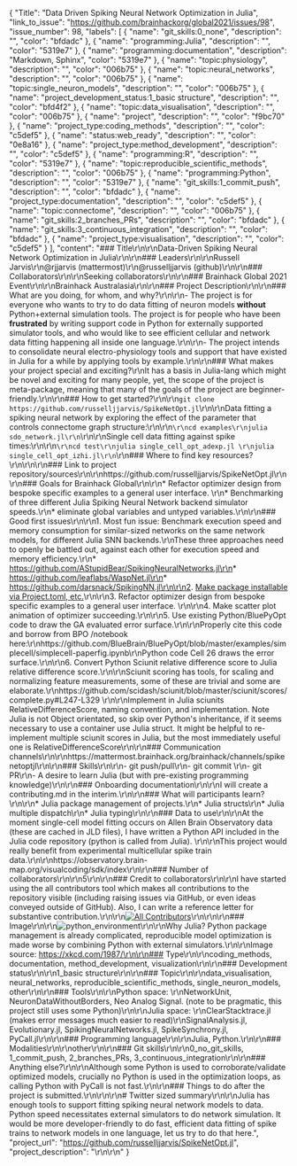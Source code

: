 {
  "Title": "Data Driven Spiking Neural Network Optimization in Julia",
  "link_to_issue": "https://github.com/brainhackorg/global2021/issues/98",
  "issue_number": 98,
  "labels": [
    {
      "name": "git_skills:0_none",
      "description": "",
      "color": "bfdadc"
    },
    {
      "name": "programming:Julia",
      "description": "",
      "color": "5319e7"
    },
    {
      "name": "programming:documentation",
      "description": "Markdown, Sphinx",
      "color": "5319e7"
    },
    {
      "name": "topic:physiology",
      "description": "",
      "color": "006b75"
    },
    {
      "name": "topic:neural_networks",
      "description": "",
      "color": "006b75"
    },
    {
      "name": "topic:single_neuron_models",
      "description": "",
      "color": "006b75"
    },
    {
      "name": "project_development_status:1_basic structure",
      "description": "",
      "color": "bfd4f2"
    },
    {
      "name": "topic:data_visualisation",
      "description": "",
      "color": "006b75"
    },
    {
      "name": "project",
      "description": "",
      "color": "f9bc70"
    },
    {
      "name": "project_type:coding_methods",
      "description": "",
      "color": "c5def5"
    },
    {
      "name": "status:web_ready",
      "description": "",
      "color": "0e8a16"
    },
    {
      "name": "project_type:method_development",
      "description": "",
      "color": "c5def5"
    },
    {
      "name": "programming:R",
      "description": "",
      "color": "5319e7"
    },
    {
      "name": "topic:reproducible_scientific_methods",
      "description": "",
      "color": "006b75"
    },
    {
      "name": "programming:Python",
      "description": "",
      "color": "5319e7"
    },
    {
      "name": "git_skills:1_commit_push",
      "description": "",
      "color": "bfdadc"
    },
    {
      "name": "project_type:documentation",
      "description": "",
      "color": "c5def5"
    },
    {
      "name": "topic:connectome",
      "description": "",
      "color": "006b75"
    },
    {
      "name": "git_skills:2_branches_PRs",
      "description": "",
      "color": "bfdadc"
    },
    {
      "name": "git_skills:3_continuous_integration",
      "description": "",
      "color": "bfdadc"
    },
    {
      "name": "project_type:visualisation",
      "description": "",
      "color": "c5def5"
    }
  ],
  "content": "### Title\r\n\r\nData-Driven Spiking Neural Network Optimization in Julia\r\n\r\n### Leaders\r\n\r\nRussell Jarvis\r\n@rjjarvis (mattermost)\r\n@russelljjarvis (github)\r\n\r\n### Collaborators\r\n\r\nSeeking collaborators\r\n\r\n### Brainhack Global 2021 Event\r\n\r\nBrainhack Australasia\r\n\r\n### Project Description\r\n\r\n### What are you doing, for whom, and why?\r\n\r\n- The project is for everyone who wants to try to do data fitting of neuron models **without** Python+external simulation tools. The project is for people who have been **frustrated** by writing support code in Python for externally supported simulator tools, and who would like to see efficient cellular and network data fitting happening all inside one language.\r\n\r\n- The project intends to consolidate neural electro-physiology tools and support that have existed in Julia for a while by applying tools by example.\r\n\r\n### What makes your project special and exciting?\r\nIt has a basis in Julia-lang which might be novel and exciting for many people, yet, the scope of the project is meta-package, meaning that many of the goals of the project are beginner-friendly.\r\n\r\n### How to get started?\r\n\r\n`git clone https://github.com/russelljjarvis/SpikeNetOpt.jl`\r\n\r\nData fitting a spiking neural network by exploring the effect of the parameter that controls connectome graph structure:\r\n\r\n```\r\ncd examples\r\njulia sdo_network.jl\r\n```\r\n\r\nSingle cell data fitting against spike times:\r\n\r\n```\r\ncd test\r\njulia single_cell_opt_adexp.jl \r\njulia single_cell_opt_izhi.jl\r\n```\r\n### Where to find key resources?\r\n\r\n\r\n### Link to project repository/sources\r\n\r\nhttps://github.com/russelljjarvis/SpikeNetOpt.jl\r\n\r\n### Goals for Brainhack Global\r\n\r\n* Refactor optimizer design from bespoke specific examples to a general user interface. \r\n* Benchmarking of three different Julia Spiking Neural Network backend simulator speeds.\r\n* eliminate global variables and untyped variables.\r\n\r\n### Good first issues\r\n\r\n1. Most fun issue: Benchmark execution speed and memory consumption for similar-sized networks on the same network models, for different Julia SNN backends.\r\nThese three approaches need to openly be battled out, against each other for execution speed and memory efficiency.\r\n* https://github.com/AStupidBear/SpikingNeuralNetworks.jl\r\n* https://github.com/leaflabs/WaspNet.jl\r\n* https://github.com/darsnack/SpikingNN.jl\r\n\r\n2. [Make package installable via Project.toml, etc.](https://github.com/russelljjarvis/SpikeNetOpt.jl/issues/3)\r\n\r\n3. Refactor optimizer design from bespoke specific examples to a general user interface. \r\n\r\n4. Make scatter plot animation of optimizer succeeding.\r\n\r\n5. Use existing Python/BluePyOpt code to draw the GA evaluated error surface.\r\n\r\nProperly cite this code and borrow from BPO /notebook here:\r\nhttps://github.com/BlueBrain/BluePyOpt/blob/master/examples/simplecell/simplecell-paperfig.ipynb\r\nPython code Cell 26 draws the error surface.\r\n\r\n6. Convert Python Sciunit relative difference score to Julia relative difference score.\r\n\r\nSciunit scoring has tools, for scaling and normalizing feature measurements, some of these are trivial and some are elaborate.\r\nhttps://github.com/scidash/sciunit/blob/master/sciunit/scores/complete.py#L247-L329 \r\n\r\nImplement in Julia sciunits RelativeDifferenceScore, naming convention, and implementation. Note Julia is not Object orientated, so skip over Python's inheritance, if it seems necessary to use a container use Julia struct. It might be helpful to re-implement multiple sciunit scores in Julia, but the most immediately useful one is RelativeDifferenceScore\r\n\r\n### Communication channels\r\n\r\nhttps://mattermost.brainhack.org/brainhack/channels/spikenetoptjl\r\n\r\n### Skills\r\n\r\n- git push/pull\r\n- git commit \r\n- git PR\r\n- A desire to learn Julia (but with pre-existing programming knowledge)\r\n\r\n### Onboarding documentation\r\n\r\nI will create a contributing.md in the interim.\r\n\r\n### What will participants learn?\r\n\r\n* Julia package management of projects.\r\n* Julia structs\r\n* Julia multiple dispatch\r\n* Julia typing\r\n\r\n### Data to use\r\n\r\nAt the moment single-cell model fitting occurs on Allen Brain Observatory data (these are cached in JLD files), I have written a Python API included in the Julia code repository (python is called from Julia). \r\n\r\nThis project would really benefit from experimental multicellular spike train data.\r\n\r\nhttps://observatory.brain-map.org/visualcoding/sdk/index\r\n\r\n### Number of collaborators\r\n\r\n5\r\n\r\n### Credit to collaborators\r\n\r\nI have started using the all contributors tool which makes all contributions to the repository visible (including raising issues via GitHub, or even ideas conveyed outside of GitHub). Also, I can write a reference letter for substantive contribution.\r\n\r\n[![All Contributors](https://img.shields.io/badge/all_contributors-1-orange.svg?style=flat-square)](#contributors-)\r\n\r\n\r\n### Image\r\n\r\n![python_environment](https://user-images.githubusercontent.com/7786645/142357325-60ffea1c-5ef1-4553-a392-7530792cfba0.png)\r\n\r\nWhy Julia? Python package management is already complicated, reproducible model optimization is made worse by combining Python with external simulators.\r\n\r\nImage source: https://xkcd.com/1987/\r\n\r\n### Type\r\n\r\ncoding_methods, documentation, method_development, visualization\r\n\r\n### Development status\r\n\r\n1_basic structure\r\n\r\n### Topic\r\n\r\ndata_visualisation, neural_networks, reproducible_scientific_methods, single_neuron_models, other\r\n\r\n### Tools\r\n\r\nPython space: \r\nNetworkUnit, NeuronDataWithoutBorders, Neo Analog Signal. (note to be pragmatic, this project still uses some Python)\r\n\r\nJulia space: \r\nClearStacktrace.jl (makes error messages much easier to read)\r\nSignalAnalysis.jl, Evolutionary.jl, SpikingNeuralNetworks.jl, SpikeSynchrony.jl, PyCall.jl\r\n\r\n### Programming language\r\n\r\nJulia, Python.\r\n\r\n### Modalities\r\n\r\nother\r\n\r\n### Git skills\r\n\r\n0_no_git_skills, 1_commit_push, 2_branches_PRs, 3_continuous_integration\r\n\r\n### Anything else?\r\n\r\nAlthough some Python is used to corroborate/validate optimized models, crucially no Python is used in the optimization loops, as calling Python with PyCall is not fast.\r\n\r\n### Things to do after the project is submitted.\r\n\r\n\r\n# Twitter sized summary\r\n\r\nJulia has enough tools to support fitting spiking neural network models to data. Python speed necessitates external simulators to do network simulation. It would be more developer-friendly to do fast, efficient data fitting of spike trains to network models in one language, let us try to do that here.",
  "project_url": "https://github.com/russelljjarvis/SpikeNetOpt.jl",
  "project_description": "\r\n\r\n"
}
